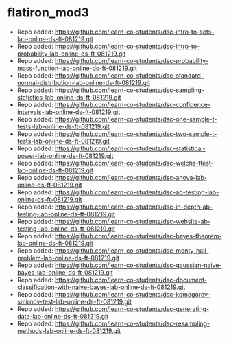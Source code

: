 # flatiron_mod3

- Repo added: https://github.com/learn-co-students/dsc-intro-to-sets-lab-online-ds-ft-081219.git
- Repo added: https://github.com/learn-co-students/dsc-intro-to-probability-lab-online-ds-ft-081219.git
- Repo added: https://github.com/learn-co-students/dsc-probability-mass-function-lab-online-ds-ft-081219.git
- Repo added: https://github.com/learn-co-students/dsc-standard-normal-distribution-lab-online-ds-ft-081219.git
- Repo added: https://github.com/learn-co-students/dsc-sampling-statistics-lab-online-ds-ft-081219.git
- Repo added: https://github.com/learn-co-students/dsc-confidence-intervals-lab-online-ds-ft-081219.git
- Repo added: https://github.com/learn-co-students/dsc-one-sample-t-tests-lab-online-ds-ft-081219.git
- Repo added: https://github.com/learn-co-students/dsc-two-sample-t-tests-lab-online-ds-ft-081219.git
- Repo added: https://github.com/learn-co-students/dsc-statistical-power-lab-online-ds-ft-081219.git
- Repo added: https://github.com/learn-co-students/dsc-welchs-ttest-lab-online-ds-ft-081219.git
- Repo added: https://github.com/learn-co-students/dsc-anova-lab-online-ds-ft-081219.git
- Repo added: https://github.com/learn-co-students/dsc-ab-testing-lab-online-ds-ft-081219.git
- Repo added: https://github.com/learn-co-students/dsc-in-depth-ab-testing-lab-online-ds-ft-081219.git
- Repo added: https://github.com/learn-co-students/dsc-website-ab-testing-lab-online-ds-ft-081219.git
- Repo added: https://github.com/learn-co-students/dsc-bayes-theorem-lab-online-ds-ft-081219.git
- Repo added: https://github.com/learn-co-students/dsc-monty-hall-problem-lab-online-ds-ft-081219.git
- Repo added: https://github.com/learn-co-students/dsc-gaussian-naive-bayes-lab-online-ds-ft-081219.git
- Repo added: https://github.com/learn-co-students/dsc-document-classification-with-naive-bayes-lab-online-ds-ft-081219.git
- Repo added: https://github.com/learn-co-students/dsc-komogorov-smirnov-test-lab-online-ds-ft-081219.git
- Repo added: https://github.com/learn-co-students/dsc-generating-data-lab-online-ds-ft-081219.git
- Repo added: https://github.com/learn-co-students/dsc-resampling-methods-lab-online-ds-ft-081219.git